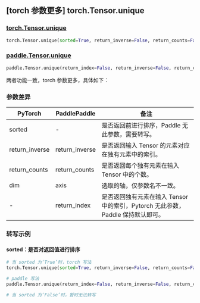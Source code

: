 ## [torch 参数更多] torch.Tensor.unique
### [torch.Tensor.unique](https://pytorch.org/docs/stable/generated/torch.Tensor.unique.html?highlight=unique#torch.Tensor.unique)

```python
torch.Tensor.unique(sorted=True, return_inverse=False, return_counts=False, dim=None)
```

### [paddle.Tensor.unique](https://www.paddlepaddle.org.cn/documentation/docs/zh/develop/api/paddle/Tensor_cn.html#unique-return-index-false-return-inverse-false-return-counts-false-axis-none-dtype-int64-name-none)

```python
paddle.Tensor.unique(return_index=False, return_inverse=False, return_counts=False, axis=None, dtype='int64', name=None)
```

两者功能一致，torch 参数更多，具体如下：
### 参数差异
| PyTorch       | PaddlePaddle | 备注                                                   |
| ------------- | ------------ | ------------------------------------------------------ |
| sorted        | -            | 是否返回前进行排序，Paddle 无此参数，需要转写。                                     |
| return_inverse| return_inverse        | 是否返回输入 Tensor 的元素对应在独有元素中的索引。        |
| return_counts | return_counts        | 是否返回每个独有元素在输入 Tensor 中的个数。             |
| dim           | axis        | 选取的轴，仅参数名不一致。                                                 |
| -             | return_index| 是否返回独有元素在输入 Tensor 中的索引，Pytorch 无此参数， Paddle 保持默认即可。|

### 转写示例
#### sorted：是否对返回值进行排序
```python
# 当 sorted 为‘True’时，torch 写法
torch.Tensor.unique(sorted=True, return_inverse=False, return_counts=False, dim=1)

# paddle 写法
paddle.Tensor.unique(return_index=False, return_inverse=False, return_counts=False, axis=1)

# 当 sorted 为‘False’时，暂时无法转写
```
